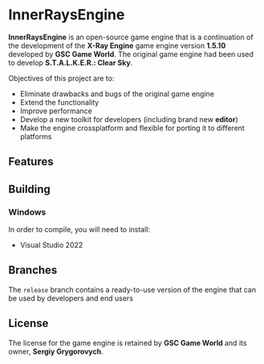 InnerRaysEngine
===============

**InnerRaysEngine** is an open-source game engine that is a continuation of the development of the **X-Ray Engine** game engine version **1.5.10** developed by **GSC Game World**. The original game engine had been used to develop **S.T.A.L.K.E.R.: Clear Sky**.

Objectives of this project are to:
* Eliminate drawbacks and bugs of the original game engine
* Extend the functionality
* Improve performance
* Develop a new toolkit for developers (including brand new **editor**)
* Make the engine crossplatform and flexible for porting it to different platforms


Features
--------

Building
--------

### Windows

In order to compile, you will need to install:
* Visual Studio 2022

Branches
--------

The `release` branch contains a ready-to-use version of the engine that can be used by developers and end users


License
-------

The license for the game engine is retained by **GSC Game World** and its owner, **Sergiy Grygorovych**.
